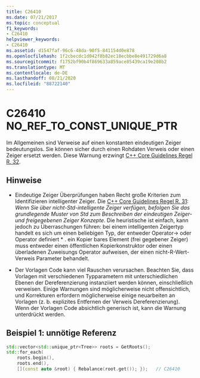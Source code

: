 ```yaml
---
title: C26410
ms.date: 07/21/2017
ms.topic: conceptual
f1_keywords:
- C26410
helpviewer_keywords:
- C26410
ms.assetid: d1547faf-96c6-48da-90f5-841154d0e878
ms.openlocfilehash: 1f2cbecdc1d042f8b82ec18ecbbe8e491729d6a8
ms.sourcegitcommit: f1752bf90b4f869633a859ace85439ca19e208b2
ms.translationtype: MT
ms.contentlocale: de-DE
ms.lasthandoff: 08/21/2020
ms.locfileid: "88722140"
---
```

# <a name="c26410--no_ref_to_const_unique_ptr"></a>C26410 NO_REF_TO_CONST_UNIQUE_PTR

Im Allgemeinen sind Verweise auf einen konstanten eindeutigen Zeiger bedeutungslos. Sie können sicher durch einen Rohdaten Verweis oder einen Zeiger ersetzt werden. Diese Warnung erzwingt [C++ Core Guidelines Regel R. 32](https://github.com/isocpp/CppCoreGuidelines/blob/master/CppCoreGuidelines.md#r32-take-a-unique_ptrwidget-parameter-to-express-that-a-function-assumes-ownership-of-a-widget).

## <a name="remarks"></a>Hinweise

- Eindeutige Zeiger Überprüfungen haben Recht große Kriterien zum Identifizieren intelligenter Zeiger. Die [C++ Core Guidelines Regel R. 31](https://github.com/isocpp/CppCoreGuidelines/blob/master/CppCoreGuidelines.md#r31-if-you-have-non-std-smart-pointers-follow-the-basic-pattern-from-std): *Wenn Sie über nicht-Std-intelligente Zeiger verfügen, befolgen Sie das grundlegende Muster von Std zum Beschreiben der eindeutigen Zeiger-und freigegebenen Zeiger Konzepte*. Die heuristische ist einfach, kann jedoch zu Überraschungen führen: bei einem intelligenten Zeigertyp handelt es sich um einen beliebigen Typ, der entweder Operator-> oder Operator definiert \* . ein Kopier bares Element (frei gegebener Zeiger) muss entweder einen öffentlichen Kopierkonstruktor oder einen überladenen Zuweisungs Operator aufweisen, der einen nicht-R-Wert-Verweis Parameter behandelt.

- Der Vorlagen Code kann viel Rauschen verursachen. Beachten Sie, dass Vorlagen mit verschiedenen Typparametern mit unterschiedlichen Ebenen der Dereferenzierung instanziiert werden können, einschließlich verweisen. Einige Warnungen sind möglicherweise nicht offensichtlich, und Korrekturen erfordern möglicherweise einige neuarbeiten an Vorlagen (z. b. explizites Entfernen der Verweis Dereferenzierung). Wenn der Vorlagen Code absichtlich generisch ist, kann die Warnung unterdrückt werden.

## <a name="example-1-unnecessary-reference"></a>Beispiel 1: unnötige Referenz

```cpp
std::vector<std::unique_ptr<Tree>> roots = GetRoots();
std::for_each(
    roots.begin(),
    roots.end(),
    [](const auto &root) { Rebalance(root.get()); });   // C26410
```
